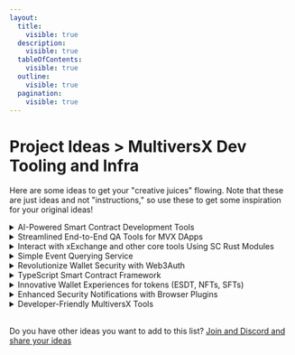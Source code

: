 ```yaml
---
layout:
  title:
    visible: true
  description:
    visible: true
  tableOfContents:
    visible: true
  outline:
    visible: true
  pagination:
    visible: true
---
```


# Project Ideas > MultiversX Dev Tooling and Infra

Here are some ideas to get your "creative juices" flowing. Note that these are just ideas and not "instructions," so use these to get some inspiration for your original ideas!

<details>

<summary>AI-Powered Smart Contract Development Tools</summary>

Develop AI-assisted tools for easier smart contract documentation generation, robust auditing that provides security recommendations and best practice recommendations for general coding patterns and complex coding patterns like cross-shard callback error handling and enhanced gas estimation etc. Ideally these tools should have seamless integration with developer platforms like Visual Studio Code and GitHub.

</details>

<details>

<summary>Streamlined End-to-End QA Tools for MVX DApps</summary>

**This is one of the most requested features from existing MultiversX Ecosystem projects.** Create an end-to-end automated quality assurance framework tailored for MultiversX DApps that have integrated wallets via SDK Core or other frameworks, automating the testing process of app features that also require wallet interactions. A perfect example would be a framework or "starter projects" for end-to-end testing using a tool like [Cypress.io](https://www.cypress.io/)

</details>

<details>

<summary>Interact with xExchange and other core tools Using SC Rust Modules</summary>

Create SC Rust modules for effortless on-chain interactions with xExchange and other popular MultiversX blockchain ecosystem tools, making composability between various ecosystem tools more seamless.

</details>

<details>

<summary>Simple Event Querying Service</summary>

Build an Event querying service akin to the service [The Graph](https://thegraph.com/) provides, simplifying blockchain data access without the need for custom indexing solutions, saving time for developers and boosting user experience of DApps.

</details>

<details>

<summary>Revolutionize Wallet Security with Web3Auth</summary>

Embark on the journey to develop a secure and user-friendly wallet abstraction service similar to [Web3Auth](https://web3auth.io/), enhancing the safety of blockchain transactions. Ideally, the solution should not be a centralized, custodial solution (e.g., storing wallers on behalf of users in a database); instead, it should be a dynamic, deterministic, and non-custodial solution. This is a complex challenge but will benefit many projects in the Ecosystem.

</details>

<details>

<summary>TypeScript Smart Contract Framework</summary>

Introduce a TypeScript-based smart contract framework, widening the MultiversX developer community by offering a more accessible language for building "simple" smart contracts.&#x20;

</details>

<details>

<summary>Innovative Wallet Experiences for tokens (ESDT, NFTs, SFTs)</summary>

Innovate and design new wallet experiences dedicated to ESDT, NFTs, SFTs, and other blockchain assets, enhancing user engagement and functionality.

</details>

<details>

<summary>Enhanced Security Notifications with Browser Plugins</summary>

Develop browser plugins that proactively notify users of potential security issues when visiting MultiversX sites or decentralized applications (dApps), safeguarding their digital assets and preventing scams, "wallet drains" or "rug pulls."

</details>

<details>

<summary>Developer-Friendly MultiversX Tools</summary>

Create libraries, SDKs, toolkits, and resources aimed at simplifying MultiversX DApp development, reducing the learning curve for newcomers, and empowering developers to build with ease.

</details>

\
Do you have other ideas you want to add to this list? [Join and Discord and share your ideas](../../developers/tech-support-discord.md)
